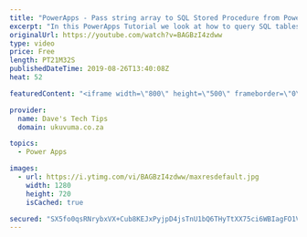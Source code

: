 ```yaml
---
title: "PowerApps - Pass string array to SQL Stored Procedure from PowerApps using Flow (Tutorial)"
excerpt: "In this PowerApps Tutorial we look at how to query SQL tables from PowerApps and more specifically by using the infamous 'in' operator against an array! Unfortunately this is not support directly from PowerApps (yet), and SQL Queries are not supported (yet) to on-premises SQL servers so we have to use"
originalUrl: https://youtube.com/watch?v=BAGBzI4zdww
type: video
price: Free
length: PT21M32S
publishedDateTime: 2019-08-26T13:40:08Z
heat: 52

featuredContent: "<iframe width=\"800\" height=\"500\" frameborder=\"0\" src=\"https://www.youtube.com/embed/BAGBzI4zdww\" allow=\"accelerometer; autoplay; encrypted-media; gyroscope; picture-in-picture\" allowfullscreen></iframe>"

provider:
  name: Dave's Tech Tips
  domain: ukuvuma.co.za

topics:
  - Power Apps

images:
  - url: https://i.ytimg.com/vi/BAGBzI4zdww/maxresdefault.jpg
    width: 1280
    height: 720
    isCached: true

secured: "SX5fo0qsRNrybxVX+Cub8KEJxPyjpD4jsTnU1bQ6THyTtXX75ci6WBIagFO1VEZ3DrBKN3rGNCU4qfFV8IivhJCymzx35NrYhu3TKC47ilBD+uMb1gpVq2XejVFVB0+MGN/WYjJEmJheYVGVyb/4HGaGiNqsPvPnLHBs0wXxDEJNKcNMExy4YO1ucGetLSaf5DiXt+TEnt/dBHMxvV5nc/J3m30ZBaAo/DXAa6pBsbKDgawd25K+bf4rozbUI6gEh94M2Fbed44H1bjTu/qmEY+zrZysfOE1QpaSHdKl2pbYX1H2OmH+/+8Fbk/HaDZFuJOo6s5wwbI+lyEOan3PPa7W33G3uji72CAGIAFqdS2ArUPK6JerkG8mJR0/6JmsPK4iFo9JEuAvyzfR1/2Zq87VUQqHx0hreix2JtyfpBk=;gFvwcKin0QsusnKTpRse3A=="
---
```


